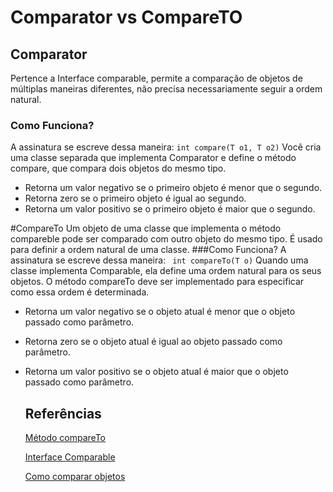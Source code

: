 # Comparator vs CompareTO

## Comparator 
Pertence a Interface comparable, permite a comparação de objetos de múltiplas maneiras diferentes, não precisa necessariamente seguir a ordem natural.
### Como Funciona?
A assinatura se escreve dessa maneira: 
`` int compare(T o1, T o2) ``
Você cria uma classe separada que implementa Comparator e define o método compare, que compara dois objetos do mesmo tipo.

* Retorna um valor negativo se o primeiro objeto é menor que o segundo.
* Retorna zero se o primeiro objeto é igual ao segundo.
* Retorna um valor positivo se o primeiro objeto é maior que o segundo.

#CompareTo
Um objeto de uma classe que implementa o método compareble pode ser comparado com outro objeto do mesmo tipo. É usado para definir a ordem natural de uma classe.
###Como Funciona?
A assinatura se escreve dessa maneira: 
`` int compareTo(T o)``
Quando uma classe implementa Comparable, ela define uma ordem natural para os seus objetos. O método compareTo deve ser implementado para especificar como essa ordem é determinada.

* Retorna um valor negativo se o objeto atual é menor que o objeto passado como parâmetro.
* Retorna zero se o objeto atual é igual ao objeto passado como parâmetro.
* Retorna um valor positivo se o objeto atual é maior que o objeto passado como parâmetro.

  ## Referências
  [Método compareTo](https://javarush.com/pt/groups/posts/pt.1885.mtodo-compareto)
  
  [Interface Comparable](https://leandersonandre.medium.com/interface-comparable-como-comparar-objetos-na-linguagem-de-programa%C3%A7%C3%A3o-java-d08deb842cc9)
  
  [Como comparar objetos](https://www.javaprogressivo.net/2012/11/Comparando-objetos-Classe-abstrata-Comparable-metodo-compareTo.html)
